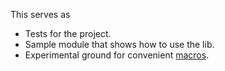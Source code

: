 This serves as
- Tests for the project.
- Sample module that shows how to use the lib.
- Experimental ground for convenient [macros](src/macros.rs).
